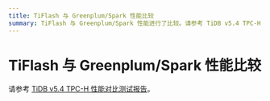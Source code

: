 ```yaml
---
title: TiFlash 与 Greenplum/Spark 性能比较
summary: TiFlash 与 Greenplum/Spark 性能进行了比较。请参考 TiDB v5.4 TPC-H 性能对比测试报告。
---
```


# TiFlash 与 Greenplum/Spark 性能比较

请参考 [TiDB v5.4 TPC-H 性能对比测试报告](https://docs.pingcap.com/zh/tidb/stable/v5.4-performance-benchmarking-with-tpch)。

